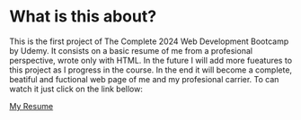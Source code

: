 # What is this about?

<p>
This is the first project of The Complete 2024 Web Development Bootcamp by Udemy. It consists on a basic resume of me from a profesional perspective, wrote only with HTML. In the future I will add more fueatures to this project as I progress in the course. In the end it will become a complete, beatiful and fuctional web page of me and my profesional carrier. To can watch it just click on the link bellow:<br>

<a href="https://cristianvlaicu.github.io/CapProject1_OnlineResume/" target= "_blank">My Resume</a>
</p>

